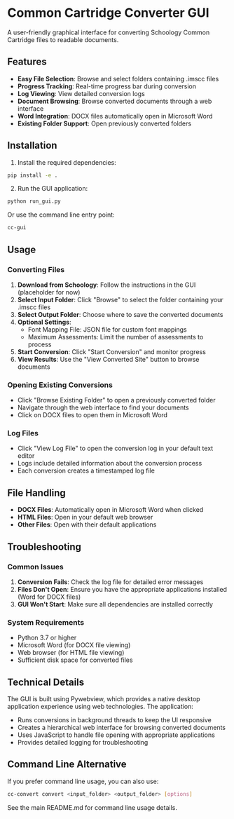 # Common Cartridge Converter GUI

A user-friendly graphical interface for converting Schoology Common Cartridge files to readable documents.

## Features

- **Easy File Selection**: Browse and select folders containing .imscc files
- **Progress Tracking**: Real-time progress bar during conversion
- **Log Viewing**: View detailed conversion logs
- **Document Browsing**: Browse converted documents through a web interface
- **Word Integration**: DOCX files automatically open in Microsoft Word
- **Existing Folder Support**: Open previously converted folders

## Installation

1. Install the required dependencies:
```bash
pip install -e .
```

2. Run the GUI application:
```bash
python run_gui.py
```

Or use the command line entry point:
```bash
cc-gui
```

## Usage

### Converting Files

1. **Download from Schoology**: Follow the instructions in the GUI (placeholder for now)
2. **Select Input Folder**: Click "Browse" to select the folder containing your .imscc files
3. **Select Output Folder**: Choose where to save the converted documents
4. **Optional Settings**:
   - Font Mapping File: JSON file for custom font mappings
   - Maximum Assessments: Limit the number of assessments to process
5. **Start Conversion**: Click "Start Conversion" and monitor progress
6. **View Results**: Use the "View Converted Site" button to browse documents

### Opening Existing Conversions

- Click "Browse Existing Folder" to open a previously converted folder
- Navigate through the web interface to find your documents
- Click on DOCX files to open them in Microsoft Word

### Log Files

- Click "View Log File" to open the conversion log in your default text editor
- Logs include detailed information about the conversion process
- Each conversion creates a timestamped log file

## File Handling

- **DOCX Files**: Automatically open in Microsoft Word when clicked
- **HTML Files**: Open in your default web browser
- **Other Files**: Open with their default applications

## Troubleshooting

### Common Issues

1. **Conversion Fails**: Check the log file for detailed error messages
2. **Files Don't Open**: Ensure you have the appropriate applications installed (Word for DOCX files)
3. **GUI Won't Start**: Make sure all dependencies are installed correctly

### System Requirements

- Python 3.7 or higher
- Microsoft Word (for DOCX file viewing)
- Web browser (for HTML file viewing)
- Sufficient disk space for converted files

## Technical Details

The GUI is built using Pywebview, which provides a native desktop application experience using web technologies. The application:

- Runs conversions in background threads to keep the UI responsive
- Creates a hierarchical web interface for browsing converted documents
- Uses JavaScript to handle file opening with appropriate applications
- Provides detailed logging for troubleshooting

## Command Line Alternative

If you prefer command line usage, you can also use:
```bash
cc-convert convert <input_folder> <output_folder> [options]
```

See the main README.md for command line usage details. 